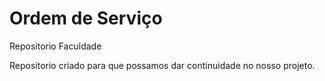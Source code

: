 # Ordem de Serviço
 Repositorio Faculdade

Repositorio criado para que possamos dar continuidade no nosso projeto.